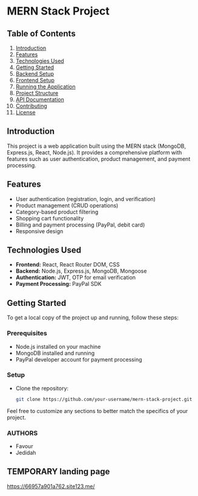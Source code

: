 # MERN Stack Project

## Table of Contents

1. [Introduction](#introduction)
2. [Features](#features)
3. [Technologies Used](#technologies-used)
4. [Getting Started](#getting-started)
5. [Backend Setup](#backend-setup)
6. [Frontend Setup](#frontend-setup)
7. [Running the Application](#running-the-application)
8. [Project Structure](#project-structure)
9. [API Documentation](#api-documentation)
10. [Contributing](#contributing)
11. [License](#license)

## Introduction

This project is a web application built using the MERN stack (MongoDB, Express.js, React, Node.js). It provides a comprehensive platform with features such as user authentication, product management, and payment processing.

## Features

- User authentication (registration, login, and verification)
- Product management (CRUD operations)
- Category-based product filtering
- Shopping cart functionality
- Billing and payment processing (PayPal, debit card)
- Responsive design

## Technologies Used

- **Frontend:** React, React Router DOM, CSS
- **Backend:** Node.js, Express.js, MongoDB, Mongoose
- **Authentication:** JWT, OTP for email verification
- **Payment Processing:** PayPal SDK

## Getting Started

To get a local copy of the project up and running, follow these steps:

### Prerequisites

- Node.js installed on your machine
- MongoDB installed and running
- PayPal developer account for payment processing

### Setup

- Clone the repository:

   ```bash
   git clone https://github.com/your-username/mern-stack-project.git


Feel free to customize any sections to better match the specifics of your project.

### AUTHORS
- Favour
- Jedidah

## TEMPORARY landing page

https://66957a901a762.site123.me/